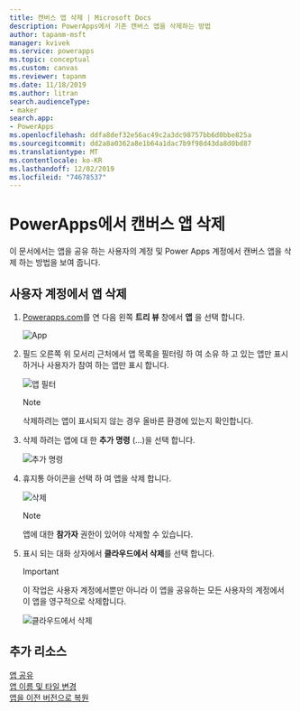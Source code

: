 ```yaml
---
title: 캔버스 앱 삭제 | Microsoft Docs
description: PowerApps에서 기존 캔버스 앱을 삭제하는 방법
author: tapanm-msft
manager: kvivek
ms.service: powerapps
ms.topic: conceptual
ms.custom: canvas
ms.reviewer: tapanm
ms.date: 11/18/2019
ms.author: litran
search.audienceType:
- maker
search.app:
- PowerApps
ms.openlocfilehash: ddfa8def32e56ac49c2a3dc98757bb6d0bbe825a
ms.sourcegitcommit: dd2a8a0362a8e1b64a1dac7b9f98d43da8d0bd87
ms.translationtype: MT
ms.contentlocale: ko-KR
ms.lasthandoff: 12/02/2019
ms.locfileid: "74678537"
---
```

# <a name="delete-a-canvas-app-from-powerapps"></a>PowerApps에서 캔버스 앱 삭제
이 문서에서는 앱을 공유 하는 사용자의 계정 및 Power Apps 계정에서 캔버스 앱을 삭제 하는 방법을 보여 줍니다.

## <a name="delete-an-app-from-your-account"></a>사용자 계정에서 앱 삭제
1. [Powerapps.com](https://make.powerapps.com?utm_source=padocs&utm_medium=linkinadoc&utm_campaign=referralsfromdoc)를 연 다음 왼쪽 **트리 뷰** 창에서 **앱** 을 선택 합니다.
   
    ![App](./media/delete-app/file-apps.png)
2. 필드 오른쪽 위 모서리 근처에서 앱 목록을 필터링 하 여 소유 하 고 있는 앱만 표시 하거나 사용자가 참여 하는 앱만 표시 합니다.
   
    ![앱 필터](./media/delete-app/filter-list.png)
   
    > [!NOTE]
   > 삭제하려는 앱이 표시되지 않는 경우 올바른 환경에 있는지 확인합니다.
3. 삭제 하려는 앱에 대 한 **추가 명령** (...)을 선택 합니다.
   
    ![추가 명령](./media/delete-app/app-options.png)
4. 휴지통 아이콘을 선택 하 여 앱을 삭제 합니다.
   
    ![삭제](./media/delete-app/delete-icon.png)
   
    > [!NOTE]
   > 앱에 대한 **참가자** 권한이 있어야 삭제할 수 있습니다.
5. 표시 되는 대화 상자에서 **클라우드에서 삭제**를 선택 합니다.  
   
    > [!IMPORTANT]
   > 이 작업은 사용자 계정에서뿐만 아니라 이 앱을 공유하는 모든 사용자의 계정에서 이 앱을 영구적으로 삭제합니다.
   
    ![클라우드에서 삭제](./media/delete-app/delete-button.png)

## <a name="more-resources"></a>추가 리소스
[앱 공유](share-app.md)  
[앱 이름 및 타일 변경](set-name-tile.md)  
[앱을 이전 버전으로 복원](restore-an-app.md)  

